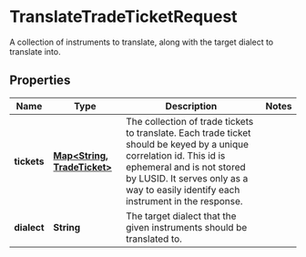 

# TranslateTradeTicketRequest

A collection of instruments to translate, along with the target dialect to translate into.

## Properties

Name | Type | Description | Notes
------------ | ------------- | ------------- | -------------
**tickets** | [**Map&lt;String, TradeTicket&gt;**](TradeTicket.md) | The collection of trade tickets to translate.                Each trade ticket should be keyed by a unique correlation id. This id is ephemeral  and is not stored by LUSID. It serves only as a way to easily identify each instrument in the response. | 
**dialect** | **String** | The target dialect that the given instruments should be translated to. | 



